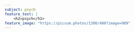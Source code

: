 ```yaml
---
subject: psych
feature_text: |
    <h2>psych</h2>
feature_image: "https://picsum.photos/1300/400?image=989"
---
```

